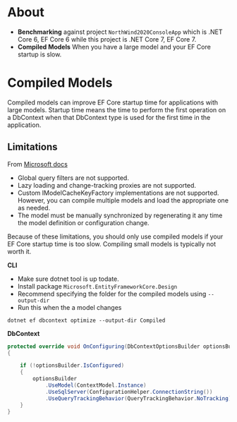 ﻿# About

- **Benchmarking** against project `NorthWind2020ConsoleApp` which is .NET Core 6, EF Core 6 while this project is .NET Core 7, EF Core 7.
- **Compiled Models** When you have a large model and your EF Core startup is slow.

# Compiled Models

Compiled models can improve EF Core startup time for applications with large models. Startup time means the time to perform the first operation on a DbContext when that DbContext type is used for the first time in the application.

## Limitations

From [Microsoft docs](https://learn.microsoft.com/en-us/ef/core/what-is-new/ef-core-6.0/whatsnew#limitations)

- Global query filters are not supported.
- Lazy loading and change-tracking proxies are not supported.
- Custom IModelCacheKeyFactory implementations are not supported. However, you can compile multiple models and load the appropriate one as needed.
- The model must be manually synchronized by regenerating it any time the model definition or configuration change.

Because of these limitations, you should only use compiled models if your EF Core startup time is too slow. Compiling small models is typically not worth it.

**CLI**

- Make sure dotnet tool is up todate.
- Install package `Microsoft.EntityFrameworkCore.Design`
- Recommend specifying the folder for the compiled models using `--output-dir`
- Run this when the a model changes

```
dotnet ef dbcontext optimize --output-dir Compiled
```

**DbContext**

```csharp
protected override void OnConfiguring(DbContextOptionsBuilder optionsBuilder)
{

    if (!optionsBuilder.IsConfigured)
    {
        optionsBuilder
            .UseModel(ContextModel.Instance)
            .UseSqlServer(ConfigurationHelper.ConnectionString())
            .UseQueryTrackingBehavior(QueryTrackingBehavior.NoTracking);
    }
}
```
